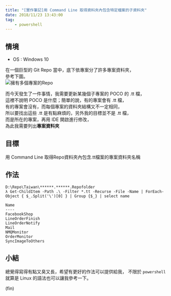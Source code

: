 ```yaml
---
title: "[實作筆記]用 Command Line 取得資料夾內包含特定檔案的子資料夾"
date: 2018/11/23 13:43:00
tag:
    - powershell
---
```


## 情境
- OS : Windows 10

在一個巨型的 Git Repo 當中，底下依專案分了許多專案資料夾，  
參考下圖。  
![擁有多個專案的Repo](https://i.imgur.com/IabNBFa.jpg)

而今天發生了一件事情，我需要更新某幾個子專案的 POCO 的 .tt 檔，  
這裡不說明 POCO 是什麼；簡單的說，有的專案會有 .tt 檔，  
有的專案會沒有，而每個專案的資料夾結構又不一定相同，  
所以要找出這些 .tt 是有點麻煩的，另外我的目標並不是 .tt 檔，  
而是所在的專案，再用 IDE 開啟進行修改，  
為此我需要列出**專案資料夾**  

## 目標 

用 Command Line 取得Repo資料夾內包含.tt檔案的專案資料夾名稱  

## 作法

```shell
D:\Repo\Taiwan\******.******.Repofolder
λ Get-ChildItem -Path .\ -Filter *.tt -Recurse -File -Name | ForEach-Object { $_.Split('\')[0] } | Group {$_} | select name
```
```
Name  
----  
FacebookShop  
LineOrderFinish  
LineOrderNotify  
Mail  
NMQMonitor  
OrderMonitor  
SyncImageToOthers
```

## 小結
總覺得寫得有點又臭又長，希望有更好的作法可以提供給我，
不限於 `powershell` 就算是 Linux 的語法也可以讓我參考一下。

(fin)